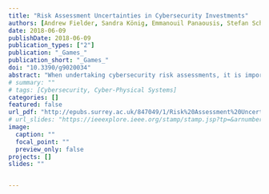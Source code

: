 ```yaml
---
title: "Risk Assessment Uncertainties in Cybersecurity Investments"
authors: [Andrew Fielder, Sandra König, Emmanouil Panaousis, Stefan Schauer, Stefan Rass]
date: 2018-06-09
publishDate: 2018-06-09
publication_types: ["2"]
publication: "_Games_"
publication_short: "_Games_"
doi: "10.3390/g9020034"
abstract: "When undertaking cybersecurity risk assessments, it is important to be able to assign numeric values to metrics to compute the final expected loss that represents the risk that an organization is exposed to due to cyber threats. Even if risk assessment is motivated by real-world observations and data, there is always a high chance of assigning inaccurate values due to different uncertainties involved (e.g., evolving threat landscape, human errors) and the natural difficulty of quantifying risk. Existing models empower organizations to compute optimal cybersecurity strategies given their financial constraints, i.e., available cybersecurity budget. Further, a general game-theoretic model with uncertain payoffs (probability-distribution-valued payoffs) shows that such uncertainty can be incorporated in the game-theoretic model by allowing payoffs to be random. This paper extends previous work in the field to tackle uncertainties in risk assessment that affect cybersecurity investments. The findings from simulated examples indicate that although uncertainties in cybersecurity risk assessment lead, on average, to different cybersecurity strategies, they do not play a significant role in the final expected loss of the organization when utilising a game-theoretic model and methodology to derive these strategies. The model determines robust defending strategies even when knowledge regarding risk assessment values is not accurate. As a result, it is possible to show that the cybersecurity investments’ tool is capable of providing effective decision support."
# summary: ""
# tags: [Cybersecurity, Cyber-Physical Systems]
categories: []
featured: false
url_pdf: "http://epubs.surrey.ac.uk/847049/1/Risk%20Assessment%20Uncertainties%20in%20Cybersecurity%20Investments.pdf"
# url_slides: "https://ieeexplore.ieee.org/stamp/stamp.jsp?tp=&arnumber=8894107"
image:
  caption: ""
  focal_point: ""
  preview_only: false
projects: []
slides: ""


---
```

